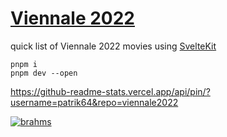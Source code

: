 # [Viennale 2022](https://viennale2022.vercel.app/)
quick list of Viennale 2022 movies using [SvelteKit](https://kit.svelte.dev/)

```
pnpm i
pnpm dev --open
```

https://github-readme-stats.vercel.app/api/pin/?username=patrik64&repo=viennale2022

[![brahms](https://github-readme-stats.vercel.app/api/pin/?username=patrik64&repo=viennale2022&theme=light
)](https://viennale2022.vercel.app/)
